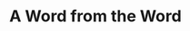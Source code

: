 ---
title: A Word from the Word
url: https://devotions.summershome.org
category: Personal
noAboutLink: true
frontPage:
  display: true
  order: 2
  text: Devotions by Daniel
---
